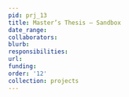 ```yaml
---
pid: prj_13
title: Master’s Thesis – Sandbox
date_range: 
collaborators: 
blurb: 
responsibilities: 
url: 
funding: 
order: '12'
collection: projects
---
```

